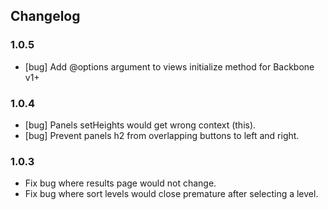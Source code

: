 ## Changelog

### 1.0.5

- [bug] Add @options argument to views initialize method for Backbone v1+

### 1.0.4

- [bug] Panels setHeights would get wrong context (this).
- [bug] Prevent panels h2 from overlapping buttons to left and right.

### 1.0.3
* Fix bug where results page would not change.
* Fix bug where sort levels would close premature after selecting a level. 